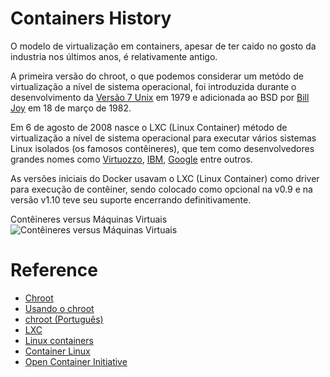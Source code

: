 # Containers History
O modelo de virtualização em containers, apesar de ter caido no gosto da industria nos últimos anos, é relativamente antigo.

A primeira versão do chroot, o que podemos considerar um metódo de virtualização a nível de sistema operacional, foi introduzida durante o desenvolvimento da [Versão 7 Unix](https://en.wikipedia.org/wiki/Version_7_Unix) em 1979 e adicionada ao BSD por [Bill Joy](https://en.wikipedia.org/wiki/Bill_Joy) em 18 de março de 1982.

Em 6 de agosto de 2008 nasce o LXC (Linux Container) método de virtualização a nível de sistema operacional para executar vários sistemas Linux isolados (os famosos contêineres), que tem como desenvolvedores grandes nomes como [Virtuozzo](https://www.virtuozzo.com/), [IBM](https://www.ibm.com/br-pt), [Google](https://www.google.com/) entre outros.

As versões iniciais do Docker usavam o LXC (Linux Container) como driver para execução de contêiner, sendo colocado como opcional na v0.9 e na versão v1.10 teve seu suporte encerrando definitivamente.

Contêineres versus Máquinas Virtuais
![Contêineres versus Máquinas Virtuais](https://www.ibm.com/developerworks/br/cloud/library/cl-cloud-orchestration-technologies-trs/vmcontainer.png)

# Reference
- [Chroot](https://wiki.gentoo.org/wiki/Chroot/pt-br)
- [Usando o chroot](http://packaging.ubuntu.com/pt-br/html/chroots.html)
- [chroot (Português)](https://wiki.archlinux.org/index.php/Chroot_(Portugu%C3%AAs))
- [LXC](https://en.wikipedia.org/wiki/LXC)
- [Linux containers](https://linuxcontainers.org/)
- [Container Linux](https://en.wikipedia.org/wiki/Container_Linux)
- [Open Container Initiative](https://www.opencontainers.org/)
